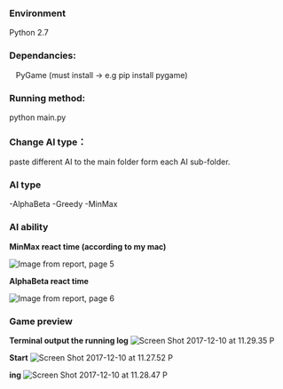 

### Environment
 Python 2.7
 
### Dependancies:
    PyGame (must install -> e.g pip install pygame)

### Running method:
python main.py

### Change AI type：
paste different AI to the main folder form each AI sub-folder.

### AI type
-AlphaBeta
-Greedy
-MinMax

### AI ability 

**MinMax react time (according to my mac)**

![Image from report, page 5](https://lh3.googleusercontent.com/-Bu7ZljkyjAA/Wi4ZP3u77dI/AAAAAAAAO0Q/_DPnzRjqv-0WB3nO6LS-pk3DoSgzHO1gwCHMYCw/I/Image%2Bfrom%2Breport%252C%2Bpage%2B5.png)

**AlphaBeta react time**

![Image from report, page 6](https://lh3.googleusercontent.com/-uK7_HXmA7jM/Wi4ZQKtptzI/AAAAAAAAO0U/d7KOWRxhAUoiOPdpRnMLLtRbXrJyrlGQQCHMYCw/I/Image%2Bfrom%2Breport%252C%2Bpage%2B6.png)




### Game preview 

**Terminal output the running log**
![Screen Shot 2017-12-10 at 11.29.35 P](https://lh3.googleusercontent.com/-EjDA8j_Qv8Y/Wi4ZQ7TFB1I/AAAAAAAAO0Y/WV5OF_Cu-TU6puKmhg157NQNpQh02PHxACHMYCw/I/Screen%2BShot%2B2017-12-10%2Bat%2B11.29.35%2BPM.png)


**Start**
![Screen Shot 2017-12-10 at 11.27.52 P](https://lh3.googleusercontent.com/--ZfLmaGcO0E/Wi4ZRVyKTNI/AAAAAAAAO0c/FvuDWu0p2zcpeIR0tk9bs7v-e3xNnMUgACHMYCw/I/Screen%2BShot%2B2017-12-10%2Bat%2B11.27.52%2BPM.png)


**ing**
![Screen Shot 2017-12-10 at 11.28.47 P](https://lh3.googleusercontent.com/-w8FjUQrsXxc/Wi4ZSJ05VAI/AAAAAAAAO0g/qXyWJTrqI0shhNPvxD4P5mQjUYEN652ZACHMYCw/I/Screen%2BShot%2B2017-12-10%2Bat%2B11.28.47%2BPM.png)



    

